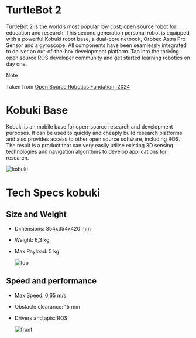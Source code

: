 # TurtleBot 2 

<!---
Realice una investigación acerca del robot TurtleBot2 y su relación con la base Kobuki.
-->

TurtleBot 2 is the world’s most popular low cost, open source robot for education and research. This second generation personal robot is equipped with a powerful Kobuki robot base, a dual-core netbook, Orbbec Astra Pro Sensor and a gyroscope. All components have been seamlessly integrated to deliver an out-of-the-box development platform. Tap into the thriving open source ROS developer community and get started learning robotics on day one.

> [!NOTE]
> Taken from [Open Source Robotics Fundation, 2024](https://www.turtlebot.com/turtlebot2/)

# Kobuki Base

Kobuki is an mobile base for open-source research and development purposes. It can be used to quickly and cheaply build research platforms and also provides access to other open source software, including ROS. The result is a product that can very easily utilise existing 3D sensing technologies and navigation algorithms to develop applications for research.

![kobuki](https://github.com/mobile-robotics-unal/intro2ROS/assets/49196698/12c16e19-a4ec-4d62-bd88-4de127ee0b92)

# Tech Specs kobuki

## Size and Weight
- Dimensions: 354x354x420 mm
- Weight: 6,3 kg
- Max Payload: 5 kg

  
  ![top](https://github.com/mobile-robotics-unal/intro2ROS/assets/49196698/fc0eb83a-ecdc-4053-b197-0f6d089dfd77)

## Speed and performance
- Max Speed: 0,65 m/s
- Obstacle clearance: 15 mm
- Drivers and apis: ROS

  
  ![front](https://github.com/mobile-robotics-unal/intro2ROS/assets/49196698/0ba3a79d-b0c5-4262-a417-c7c6e60dcf46)
